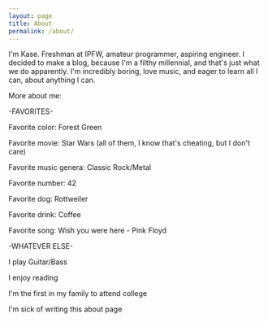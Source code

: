 ```yaml
---
layout: page
title: About
permalink: /about/
---
```


I'm Kase. Freshman at IPFW, amateur programmer, aspiring engineer. I decided to make a blog, because I'm a filthy millennial, and that's just what we do apparently. I'm incredibly boring, love music, and eager to learn all I can, about anything I can.

More about me:

-FAVORITES-

Favorite color: Forest Green

Favorite movie: Star Wars (all of them, I know that's cheating, but I don't care)

Favorite music genera: Classic Rock/Metal

Favorite number: 42

Favorite dog: Rottweiler

Favorite drink: Coffee

Favorite song: Wish you were here - Pink Floyd


-WHATEVER ELSE-

I play Guitar/Bass

I enjoy reading

I'm the first in my family to attend college

I'm sick of writing this about page
